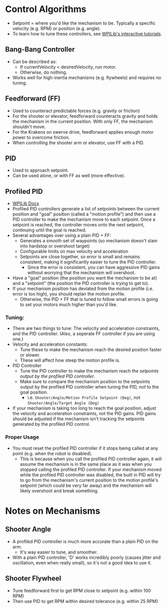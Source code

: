 # Control Algorithms
* Setpoint = where you'd like the mechanism to be. Typically a specific velocity (e.g. RPM) or position (e.g. angle).
* To learn how to tune these controllers, see [WPILib's interactive tutorials](https://docs.wpilib.org/en/stable/docs/software/advanced-controls/introduction/tutorial-intro.html).

## Bang-Bang Controller
* Can be described as:
    * If currentVelocity \< desiredVelocity, run motor.
    * Otherwise, do nothing.
* Works well for high-inertia mechanisms (e.g. flywheels) and requires no tuning.

## Feedforward (FF)
* Used to counteract predictable forces (e.g. gravity or friction)
* For the shooter or elevator, feedforward counteracts gravity and holds the mechanism in the current position. With only FF, the mechanism shouldn't move.
* For the Krakens on swerve drive, feedforward applies enough motor power to overcome friction.
* When controlling the shooter arm or elevator, use FF with a PID.

## PID
* Used to approach setpoint.
* Can be used alone, or with FF as well (more effective).

## Profiled PID
* [WPILib Docs](https://docs.wpilib.org/en/stable/docs/software/advanced-controls/controllers/profiled-pidcontroller.html)
* Profiled PID controllers generate a list of setpoints between the current position and "goal" position (called a "motion profile") and then use a PID controller to make the mechanism move to each setpoint. Once a setpoint is reached, the controller moves onto the next setpoint, continuing until the goal is reached.
* Several advantages over using a plain PID + FF:
    * Generates a smooth set of waypoints (so mechanism doesn't slam into hardstop or overshoot target)
    * Configurable limits on max velocity and acceleration
    * Setpoints are close together, so error is small and remains consistent, making it significantly easier to tune the PID controller.
        * Since the error is consistent, you can have aggressive PID gains without worrying that the mechanism will overshoot.
* Have a "goal" position (the position you want the mechanism to be at) and a "setpoint" (the position the PID controller is trying to get to).
* If your mechanism position has deviated from the motion profile (i.e. error is too high), you should replan the motion profile.
    * Otherwise, the PID + FF that is tuned to follow small errors is going to set your motors much higher than you'd like.

### Tuning:
* There are two things to tune: The velocity and acceleration constraints, and the PID controller. (Also, a seperate FF controller if you are using one.)
* Velocity and acceleration constants:
    * Tune these to make the mechanism reach the desired position faster or slower.
    * These will affect how steep the motion profile is.
* PID Controller
    * Tune the PID controller to make the mechanism reach *the setpoints output by the profiled PID controller*.
    * Make sure to compare the mechanism position to the setpoints output by the profiled PID controller when tuning the PID, *not* to the goal position.
        * i.e. `Shooter/Angle/Motion Profile Setpoint (Deg)`, not `Shooter/Angle/Target Angle (Deg)`
* If your mechanism is taking too long to reach the goal position, adjust the velocity and acceleration constraints, not the PID gains. PID gains should be adjusted if the mechanism isn't tracking the setpoints generated by the profiled PID control.

### Proper Usage
* You must reset the profiled PID controller if it stops being called at any point (e.g. when the robot is disabled).
    * This is because when you call the profiled PID controller again, it will assume the mechanism is in the same place as it was when you stopped calling the profiled PID controller. If your mechanism moved while the profiled PID controller was disabled, the built in PID will try to go from the mechanism's current position to the motion profile's setpoint (which could be very far away) and the mechanism will likely overshoot and break something.

# Notes on Mechanisms

## Shooter Angle
* A profiled PID controller is much more accurate than a plain PID on the arm.
    * It's way easier to tune, and smoother.
* With a plain PID controller, 'D' works incredibly poorly (causes jitter and oscillation, even when really small), so it's not a good idea to use it.

## Shooter Flywheel
* Tune feedforward first to get RPM close to setpoint (e.g. within 100 RPM)
* Then use PID to get RPM within desired tolerance (e.g. within 25 RPM)